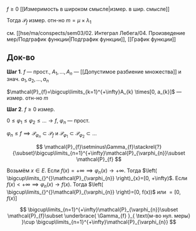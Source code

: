 $f\geqslant 0$ [[Измеримость в широком смысле|измер. в шир. смысле]]

Тогда $\mathcal{P}_{f}$ измер. отн-но $m=\mu \times\lambda_{1}$

см. [[hse/ma/conspects/sem03/02. Интеграл Лебега/04. Произведение мер/Подграфик функции|Подграфик функции]], [[График функции]]

## Док-во

**Шаг 1**. $f$ — прост., $A_{1},\dots, A_{n}$ — [[Допустимое разбиение множества]] и знач. $a_{1},a_{2},\dots,a_{n}$

$\mathcal{P}_{f}=\bigcup\limits_{k=1}^{+\infty}A_{k} \times[0, a_{k}]$ — измер. отн-но $m$

**Шаг 2**. $f\geqslant 0$ измер.

$0\leqslant \varphi_{1}\leqslant\varphi_{2}\leqslant\dots\to f$, $\varphi _n$ — прост.

$\varphi_{n}\leqslant f\implies \mathcal{P}_{\varphi_{n}}\subset \mathcal{P}_{f}$ и $\mathcal{P}_{\varphi_{1}}\subset \mathcal{P}_{\varphi_{2}}\subset\dots$

$$
\mathcal{P}_{f}\setminus\Gamma_{f}\stackrel{?}{\subset}\bigcup\limits_{n=1}^{+\infty}\mathcal{P}_{\varphi_{n}}\subset \mathcal{P}_{f}
$$

Возьмём $x \in E$. Если $f(x)=+\infty\implies\varphi_{n}(x)\to+\infty$. Тогда $\left( \bigcup\limits_{}^{}\mathcal{P}_{\varphi_{n}} \right)_{x}=[0, +\infty)$. Если $f(x)<+\infty \implies\varphi_{n}(x)\to f(x)$. Тогда $\left( \bigcup\limits_{}^{}\mathcal{P}_{\varphi_{n}} \right)=[0, f(x))$ или $=[0, f(x)]$

$$
\bigcup\limits_{n=1}^{+\infty}\mathcal{P}_{\varphi_{n}}\subset \mathcal{P}_{f}\subset \underbrace{ \Gamma_{f} }_{ \text{м-во нул. меры} }\cup \bigcup\limits_{n=1}^{+\infty}\mathcal{P}_{\varphi_{n}}
$$

